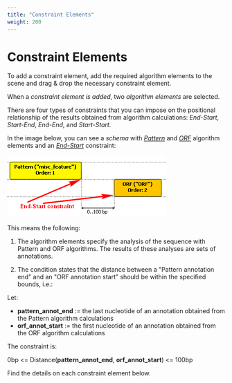 ```yaml
---
title: "Constraint Elements"
weight: 200
---
```


# Constraint Elements

To add a constraint element, add the required algorithm elements to the scene and drag & drop the necessary constraint element.

When a _constraint element is added_, two _algorithm elements_ are selected.

There are four types of constraints that you can impose on the positional relationship of the results obtained from algorithm calculations: _End-Start_, _Start-End_, _End-End_, and _Start-Start_.

In the image below, you can see a _schema_ with [_Pattern_](../algorithm-elements/pattern-algorithm-element) and [_ORF_](../algorithm-elements/orf-algorithm-element) algorithm elements and an [_End-Start_](end-start-constraint-element) constraint:

![](/images/65930685/65930686.png)

This means the following:

1. The algorithm elements specify the analysis of the sequence with Pattern and ORF algorithms. The results of these analyses are sets of annotations.

2. The condition states that the distance between a "Pattern annotation end" and an "ORF annotation start" should be within the specified bounds, i.e.:

Let:

- **pattern\_annot\_end** := the last nucleotide of an annotation obtained from the Pattern algorithm calculations
- **orf\_annot\_start** := the first nucleotide of an annotation obtained from the ORF algorithm calculations

The constraint is:

0bp <= Distance(**pattern\_annot\_end**, **orf\_annot\_start**) <= 100bp

Find the details on each constraint element below.